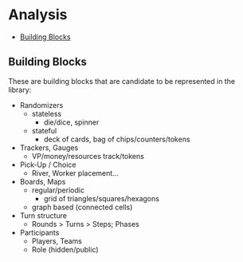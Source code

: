 <!-- markdownlint-disable MD003 -->
Analysis
========
<!-- markdownlint-restore -->

<!-- TOC -->

- [Building Blocks](#building-blocks)

<!-- /TOC -->

## Building Blocks

These are building blocks that are candidate to be represented in the library:

- Randomizers
  - stateless
    - die/dice, spinner
  - stateful
    - deck of cards, bag of chips/counters/tokens
- Trackers, Gauges
  - VP/money/resources track/tokens
- Pick-Up / Choice
  - River, Worker placement...
- Boards, Maps
  - regular/periodic
    - grid of triangles/squares/hexagons
  - graph based (connected cells)
- Turn structure
  - Rounds > Turns > Steps; Phases
- Participants
  - Players, Teams
  - Role (hidden/public)
